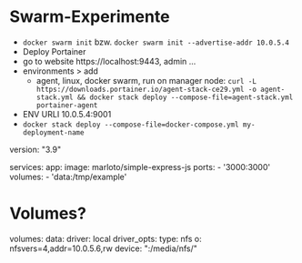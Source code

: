 # Swarm-Experimente

- `docker swarm init` bzw. `docker swarm init --advertise-addr 10.0.5.4`
- Deploy Portainer
- go to website https://localhost:9443, admin ...
- environments > add
  - agent, linux, docker swarm, run on manager node: `curl -L https://downloads.portainer.io/agent-stack-ce29.yml -o agent-stack.yml && docker stack deploy --compose-file=agent-stack.yml portainer-agent`
- ENV URLI 10.0.5.4:9001
- `docker stack deploy --compose-file=docker-compose.yml my-deployment-name`


version: "3.9"

services:
  app:
    image: marloto/simple-express-js
    ports:
      - '3000:3000'
    volumes:
      - 'data:/tmp/example'

# Volumes?
volumes:
  data:
    driver: local
    driver_opts:
      type: nfs
      o: nfsvers=4,addr=10.0.5.6,rw
      device: ":/media/nfs/"